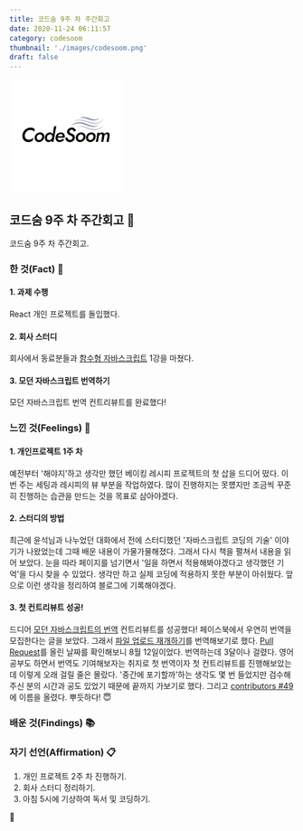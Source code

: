 ```yaml
---
title: 코드숨 9주 차 주간회고
date: 2020-11-24 06:11:57
category: codesoom
thumbnail: './images/codesoom.png'
draft: false
---
```


![](./images/codesoom.png)

## 코드숨 9주 차 주간회고 🚀

코드숨 9주 차 주간회고.

### 한 것(Fact) 🔧

#### 1. 과제 수행

React 개인 프로젝트를 돌입했다.

#### 2. 회사 스터디

회사에서 동료분들과 [함수형 자바스크립트](http://www.yes24.com/Product/Goods/58181696?OzSrank=17) 1강을 마쳤다.

#### 3. 모던 자바스크립트 번역하기

모던 자바스크립트 번역 컨트리뷰트를 완료했다!

### 느낀 것(Feelings) 🙏

#### 1. 개인프로젝트 1주 차

예전부터 '해야지'하고 생각만 했던 베이킹 레시피 프로젝트의 첫 삽을 드디어 떴다.
이번 주는 세팅과 레시피의 뷰 부분을 작업하였다.
많이 진행하지는 못헀지만 조금씩 꾸준히 진행하는 습관을 만드는 것을 목표로 삼아야겠다.

#### 2. 스터디의 방법

최근에 윤석님과 나누었던 대화에서 전에 스터디했던 '자바스크립트 코딩의 기술' 이야기가 나왔었는데 그때 배운 내용이 가물가물해졌다.
그래서 다시 책을 펼쳐서 내용을 읽어 보았다.
눈을 따라 페이지를 넘기면서 '일을 하면서 적용해봐야겠다고 생각했던 기억'을 다시 찾을 수 있었다.
생각만 하고 실제 코딩에 적용하지 못한 부분이 아쉬웠다.
앞으로 이런 생각을 정리하여 블로그에 기록해야겠다.

#### 3. 첫 컨트리뷰트 성공!

드디어 [모던 자바스크립트의 번역](https://github.com/javascript-tutorial/ko.javascript.info) 컨트리뷰트를 성공했다!
페이스북에서 우연히 번역을 모집한다는 글을 보았다.
그래서 [파일 업로드 재개하기](https://ko.javascript.info/resume-upload)를 번역해보기로 했다.
[Pull Request](https://github.com/javascript-tutorial/ko.javascript.info/pull/678)를 올린 날짜를 확인해보니 8월 12일이었다.
번역하는데 3달이나 걸렸다.
영어 공부도 하면서 번역도 기여해보자는 취지로 첫 번역이자 첫 컨트리뷰트를 진행해보았는데 이렇게 오래 걸릴 줄은 몰랐다.
'중간에 포기할까'하는 생각도 몇 번 들었지만 검수해주신 분의 시간과 공도 있었기 때문에 끝까지 가보기로 했다.
그리고 [contributors #49](https://github.com/javascript-tutorial/ko.javascript.info/graphs/contributors)에 이름을 올렸다.
뿌듯하다! 😇

### 배운 것(Findings) 📚

### 자기 선언(Affirmation) 📋

1. 개인 프로젝트 2주 차 진행하기.
2. 회사 스터디 정리하기.
3. 아침 5시에 기상하여 독서 및 코딩하기.

👋
